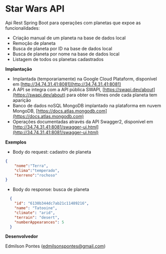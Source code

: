 # Star Wars API

Api Rest Spring Boot para operações com planetas que expoe as funcionalidades:

- Criação manual de um planeta na base de dados local
- Remoção de planeta
- Busca de planeta por ID na base de dados local
- Busca de planeta por nome na base de dados local
- Listagem de todos os planetas cadastrados



__Implantação__
- Implantada (temporariamente) na Google Cloud Plataform, disponível em [http://34.74.31.41:8081](http://34.74.31.41:8081)
- A API se integra com a API pública SWAPI, [https://swapi.dev/about](https://swapi.dev/about) para obter os filmes onde cada planeta tem aparição
- Banco de dados noSQL MongoDB implantado na plataforma em nuvem MongoDB, [https://docs.atlas.mongodb.com](https://docs.atlas.mongodb.com)
- Operações documentadas através da API Swagger2, disponível em [http://34.74.31.41:8081/swagger-ui.html](http://34.74.31.41:8081/swagger-ui.html)



__Exemplos__
- Body do request: cadastro de planeta

```json
{
    "nome":"Terra",
    "clima":"temperado",
    "terreno":"rochoso"
}

```

- Body do response: busca de planeta

```json
  {
    "id": "6130b344dc7ab21c11489216",
    "name": "Tatooine",
    "climate": "arid",
    "terrain": "desert",
    "numberAppearances": 5
  }

```

__Desenvolvedor__

Edmilson Pontes ([edmilsonspontes@gmail.com](edmilsonspontes@gmail.com))
